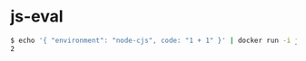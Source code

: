 # js-eval
```sh
$ echo '{ "environment": "node-cjs", code: "1 + 1" }' | docker run -i js-eval
2
```
